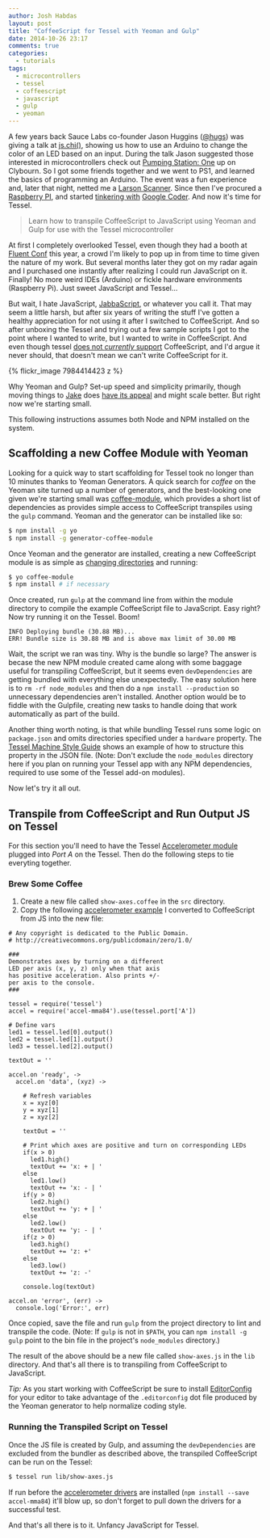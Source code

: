 ```yaml
---
author: Josh Habdas
layout: post
title: "CoffeeScript for Tessel with Yeoman and Gulp"
date: 2014-10-26 23:17
comments: true
categories:
  - tutorials
tags:
  - microcontrollers
  - tessel
  - coffeescript
  - javascript
  - gulp
  - yeoman
---
```


A few years back Sauce Labs co-founder Jason Huggins ([@hugs](https://twitter.com/hugs)) was giving a talk at [js.chi()](http://www.meetup.com/js-chi/), showing us how to use an Arduino to change the color of an LED based on an input. During the talk Jason suggested those interested in microcontrollers check out [Pumping Station: One](http://pumpingstationone.org/) up on Clybourn. So I got some friends together and we went to PS1, and learned the basics of programming an Arduino. The event was a fun experience and, later that night, netted me a [Larson Scanner](https://twitter.com/jhabdas/status/454997782219079680). Since then I've procured a [Raspberry PI](http://www.raspberrypi.org/), and started [tinkering with](https://twitter.com/jhabdas/status/385647879622123521) [Google Coder](http://www.raspberrypi.org/google-coder/). And now it's time for Tessel.

> Learn how to transpile CoffeeScript to JavaScript using Yeoman and Gulp for use with the Tessel microcontroller

<!-- more -->

At first I completely overlooked Tessel, even though they had a booth at [Fluent Conf](http://fluentconf.com/) this year, a crowd I'm likely to pop up in from time to time given the nature of my work. But several months later they got on my radar again and I purchased one instantly after realizing I could run JavaScript on it. Finally! No more weird IDEs (Arduino) or fickle hardware environments (Raspberry Pi). Just sweet JavaScript and Tessel...

But wait, I hate JavaScript, [JabbaScript](http://www.schnell.net/jabbascript.html), or whatever you call it. That may seem a little harsh, but after six years of writing the stuff I've gotten a healthy appreciation for not using it after I switched to CoffeeScript. And so after unboxing the Tessel and trying out a few sample scripts I got to the point where I wanted to write, but I wanted to write in CoffeeScript. And even though tessel [does not _currently_ support](https://forums.tessel.io/t/coffeescript-doesnt-work/440) CoffeeScript, and I'd argue it never should, that doesn't mean we can't write CoffeeScript for it.

{% flickr_image 7984414423 z %}

Why Yeoman and Gulp? Set-up speed and simplicity primarily, though moving things to [Jake](jakejs.com) does [have its appeal](https://github.com/trunkclub/brunch-with-panache) and might scale better. But right now we're starting small.

This following instructions assumes both Node and NPM installed on the system.

## Scaffolding a new Coffee Module with Yeoman
Looking for a quick way to start scaffolding for Tessel took no longer than 10 minutes thanks to Yeoman Generators. A quick search for _coffee_ on the Yeoman site turned up a number of generators, and the best-looking one given we're starting small was [coffee-module](https://github.com/alexgorbatchev/generator-coffee-module), which provides a short list of dependencies as provides simple access to CoffeeScript transpiles using the `gulp` command. Yeoman and the generator can be installed like so:

```sh
$ npm install -g yo
$ npm install -g generator-coffee-module
```

Once Yeoman and the generator are installed, creating a new CoffeeScript module is as simple as [changing directories](/installing-using-rupaz/) and running:

```sh
$ yo coffee-module
$ npm install # if necessary
```

Once created, run `gulp` at the command line from within the module directory to compile the example CoffeeScript file to JavaScript. Easy right? Now try running it on the Tessel. Boom!

```
INFO Deploying bundle (30.88 MB)...
ERR! Bundle size is 30.88 MB and is above max limit of 30.00 MB
```

Wait, the script we ran was tiny. Why is the bundle so large? The answer is becase the new NPM module created came along with some baggage useful for transpiling CoffeeScript, but it seems even `devDependencies` are getting bundled with everything else unexpectedly. The easy solution here is to `rm -rf node_modules` and then do a `npm install --production` so unnecessary dependencies aren't installed. Another option would be to fiddle with the Gulpfile, creating new tasks to handle doing that work automatically as part of the build.

Another thing worth noting, is that while bundling Tessel runs some logic on `package.json` and omits directories specified under a `hardware` property. The [Tessel Machine Style Guide](https://github.com/tessel/style) shows an example of how to structure this property in the JSON file. (Note: Don't exclude the `node_modules` directory here if you plan on running your Tessel app with any NPM dependencies, required to use some of the Tessel add-on modules).

Now let's try it all out.

## Transpile from CoffeeScript and Run Output JS on Tessel

For this section you'll need to have the Tessel [Accelerometer module](http://start.tessel.io/modules/accelerometer) plugged into *Port A* on the Tessel. Then do the following steps to tie everyting together.

### Brew Some Coffee

1. Create a new file called `show-axes.coffee` in the `src` directory.
2. Copy the following [accelerometer example](https://github.com/tessel/accel-mma84/blob/master/examples/show-axes.js) I converted to CoffeeScript from JS into the new file:

```
# Any copyright is dedicated to the Public Domain.
# http://creativecommons.org/publicdomain/zero/1.0/

###
Demonstrates axes by turning on a different
LED per axis (x, y, z) only when that axis
has positive acceleration. Also prints +/-
per axis to the console.
###

tessel = require('tessel')
accel = require('accel-mma84').use(tessel.port['A'])

# Define vars
led1 = tessel.led[0].output()
led2 = tessel.led[1].output()
led3 = tessel.led[2].output()

textOut = ''

accel.on 'ready', ->
  accel.on 'data', (xyz) ->

    # Refresh variables
    x = xyz[0]
    y = xyz[1]
    z = xyz[2]

    textOut = ''

    # Print which axes are positive and turn on corresponding LEDs
    if(x > 0)
      led1.high()
      textOut += 'x: + | '
    else
      led1.low()
      textOut += 'x: - | '
    if(y > 0)
      led2.high()
      textOut += 'y: + | '
    else
      led2.low()
      textOut += 'y: - | '
    if(z > 0)
      led3.high()
      textOut += 'z: +'
    else
      led3.low()
      textOut += 'z: -'

    console.log(textOut)

accel.on 'error', (err) ->
  console.log('Error:', err)
```

Once copied, save the file and run `gulp` from the project directory to lint and transpile the code. (Note: If `gulp` is not in `$PATH`, you can `npm install -g gulp` point to the bin file in the project's `node_modules` directory.)

The result of the above should be a new file called `show-axes.js` in the `lib` directory. And that's all there is to transpiling from CoffeeScript to JavaScript.

*Tip:* As you start working with CoffeeScript be sure to install [EditorConfig](http://editorconfig.org/) for your editor to take advantage of the `.editorconfig` dot file produced by the Yeoman generator to help normalize coding style.

### Running the Transpiled Script on Tessel

Once the JS file is created by Gulp, and assuming the `devDependencies` are excluded from the bundler as described above, the transpiled CoffeeScript can be run on the Tessel:

```sh
$ tessel run lib/show-axes.js
```

If run before the [accelerometer drivers](accel-mma84) are installed (`npm install --save accel-mma84`) it'll blow up, so don't forget to pull down the drivers for a successful test.

And that's all there is to it. Unfancy JavaScript for Tessel.
